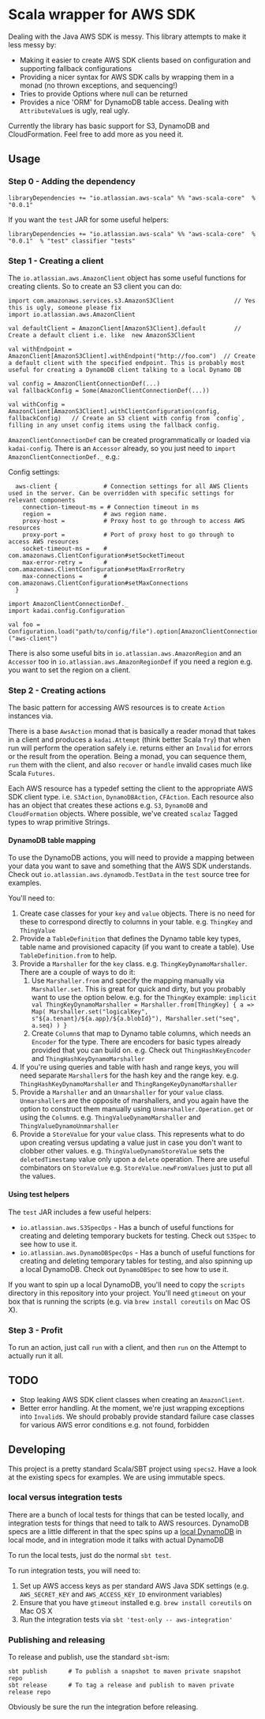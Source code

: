 # Scala wrapper for AWS SDK

Dealing with the Java AWS SDK is messy. This library attempts to make it less messy by:

 * Making it easier to create AWS SDK clients based on configuration and supporting fallback configurations
 * Providing a nicer syntax for AWS SDK calls by wrapping them in a monad (no thrown exceptions, and sequencing!)
 * Tries to provide Options where null can be returned
 * Provides a nice 'ORM' for DynamoDB table access. Dealing with `AttributeValue`s is ugly, real ugly.

Currently the library has basic support for S3, DynamoDB and CloudFormation. Feel free to add more as you need it.

## Usage

### Step 0 - Adding the dependency

    libraryDependencies += "io.atlassian.aws-scala" %% "aws-scala-core"  % "0.0.1"
    
   If you want the `test` JAR for some useful helpers:
    
    libraryDependencies += "io.atlassian.aws-scala" %% "aws-scala-core"  % "0.0.1"  % "test" classifier "tests"
   
### Step 1 - Creating a client

The `io.atlassian.aws.AmazonClient` object has some useful functions for creating clients. So to create an S3 client you can do:

    import com.amazonaws.services.s3.AmazonS3Client                 // Yes this is ugly, someone please fix
    import io.atlassian.aws.AmazonClient
    
    val defaultClient = AmazonClient[AmazonS3Client].default        // Create a default client i.e. like  new AmazonS3Client
    
    val withEndpoint = AmazonClient[AmazonS3Client].withEndpoint("http://foo.com")  // Create a default client with the specified endpoint. This is probably most useful for creating a DynamoDB client talking to a local Dynamo DB
    
    val config = AmazonClientConnectionDef(...)
    val fallbackConfig = Some(AmazonClientConnectionDef(...))
    
    val withConfig = AmazonClient[AmazonS3Client].withClientConfiguration(config, fallbackConfig)   // Create an S3 client with config from `config`, filling in any unset config items using the fallback config. 

`AmazonClientConnectionDef` can be created programmatically or loaded via `kadai-config`. There is an `Accessor` already, so you just need to `import AmazonClientConnectionDef._` e.g.:

Config settings:

      aws-client {             # Connection settings for all AWS Clients used in the server. Can be overridden with specific settings for relevant components
        connection-timeout-ms = # Connection timeout in ms
        region =               # aws region name.
        proxy-host =           # Proxy host to go through to access AWS resources
        proxy-port =           # Port of proxy host to go through to access AWS resources
        socket-timeout-ms =    # com.amazonaws.ClientConfiguration#setSocketTimeout
        max-error-retry =      # com.amazonaws.ClientConfiguration#setMaxErrorRetry
        max-connections =      # com.amazonaws.ClientConfiguration#setMaxConnections
      }

    import AmazonClientConnectionDef._
    import kadai.config.Configuration
    
    val foo = Configuration.load("path/to/config/file").option[AmazonClientConnectionDef]("aws-client")
    
    
There is also some useful bits in `io.atlassian.aws.AmazonRegion` and an `Accessor` too in `io.atlassian.aws.AmazonRegionDef` if you need a region e.g. you want to set the region on a client.

### Step 2 - Creating actions

The basic pattern for accessing AWS resources is to create `Action` instances via.

There is a base `AwsAction` monad that is basically a reader monad that takes in a client and produces a `kadai.Attempt` (think better Scala `Try`) that when run will perform the operation safely i.e. returns either an `Invalid` for errors or the result from the operation.
Being a monad, you can sequence them, `run` them with the client, and also `recover` or `handle` invalid cases much like Scala `Futures`. 

Each AWS resource has a typedef setting the client to the appropriate AWS SDK client type. i.e. `S3Action`, `DynamoDBAction`, `CFAction`.
Each resource also has an object that creates these actions e.g. `S3`, `DynamoDB` and `CloudFormation` objects. Where possible, we've created `scalaz` Tagged types to wrap primitive Strings.

#### DynamoDB table mapping

To use the DynamoDB actions, you will need to provide a mapping between your data you want to save and something that the AWS SDK understands.
Check out `io.atlassian.aws.dynamodb.TestData` in the `test` source tree for examples.

You'll need to:

   1. Create case classes for your `key` and `value` objects. There is no need for these to correspond directly to columns in your table. e.g. `ThingKey` and `ThingValue`   
   2. Provide a `TableDefinition` that defines the Dynamo table key types, table name and provisioned capacity (if you want to create a table). Use `TableDefinition.from` to help.
   3. Provide a `Marshaller` for the `key` class. e.g. `ThingKeyDynamoMarshaller`. There are a couple of ways to do it:
         1. Use `Marshaller.from` and specify the mapping manually via `Marshaller.set`. This is great for quick and dirty, but you probably want to use the option below. e.g. for the `ThingKey` example:
              `implicit val ThingKeyDynamoMarshaller =
                 Marshaller.from[ThingKey] { a =>
                   Map(
                     Marshaller.set("logicalKey", s"${a.tenant}/${a.app}/${a.blobId}"),
                     Marshaller.set("seq", a.seq)
                   )
                 }`
         2. Create `Column`s that map to Dynamo table columns, which needs an `Encoder` for the type. There are encoders for basic types already provided that you can build on. e.g. Check out `ThingHashKeyEncoder` and `ThingHashKeyDynamoMarshaller`
   4. If you're using queries and table with hash and range keys, you will need separate `Marshaller`s for the hash key and the range key. e.g. `ThingHashKeyDynamoMarshaller` and `ThingRangeKeyDynamoMarshaller`
   5. Provide a `Marshaller` and an `Unmarshaller` for your `value` class. `Unmarshaller`s are the opposite of marshallers, and you again have the option to construct them manually
      using `Unmarshaller.Operation.get` or using the `Column`s. e.g. `ThingValueDynamoMarshaller` and `ThingValueDynamoUnmarshaller`
   6. Provide a `StoreValue` for your `value` class. This represents what to do upon creating versus updating a value just in case you don't want
      to clobber other values. e.g. `ThingValueDynamoStoreValue` sets the `deletedTimestamp` value only upon a `delete` operation.
      There are useful combinators on `StoreValue` e.g. `StoreValue.newFromValues` just to put all the values.

#### Using test helpers

The `test` JAR includes a few useful helpers:

   * `io.atlassian.aws.S3SpecOps` - Has a bunch of useful functions for creating and deleting temporary buckets for testing. Check out `S3Spec` to see how to use it.
   * `io.atlassian.aws.DynamoDBSpecOps` - Has a bunch of useful functions for creating and deleting temporary tables for testing, and also spinning up a local DynamoDB. Check out `DynamoDBSpec` to see how to use it.
   
If you want to spin up a local DynamoDB, you'll need to copy the `scripts` directory in this repository into your project. You'll need `gtimeout` on your box that is running the scripts (e.g. via `brew install coreutils` on Mac OS X).

### Step 3 - Profit

To run an action, just call `run` with a client, and then `run` on the Attempt to actually run it all. 

## TODO

  * Stop leaking AWS SDK client classes when creating an `AmazonClient`.
  * Better error handling. At the moment, we're just wrapping exceptions into `Invalid`s. We should probably provide standard failure case classes for various AWS error conditions e.g. not found, forbidden

## Developing

This project is a pretty standard Scala/SBT project using `specs2`. Have a look at the existing specs for examples. We are using immutable specs.

### local versus integration tests

There are a bunch of local tests for things that can be tested locally, and integration tests for things that need to talk to AWS resources.
DynamoDB specs are a little different in that the spec spins up a [local DynamoDB](http://docs.aws.amazon.com/amazondynamodb/latest/developerguide/Tools.DynamoDBLocal.html)
in local mode, and in integration mode it talks with actual DynamoDB

To run the local tests, just do the normal `sbt test`.

To run integration tests, you will need to:

  1. Set up AWS access keys as per standard AWS Java SDK settings (e.g. `AWS_SECRET_KEY` and `AWS_ACCESS_KEY_ID` environment variables)
  2. Ensure that you have `gtimeout` installed e.g. `brew install coreutils` on Mac OS X
  3. Run the integration tests via `sbt 'test-only -- aws-integration'`
  

### Publishing and releasing

To release and publish, use the standard `sbt`-ism:

    sbt publish      # To publish a snapshot to maven private snapshot repo
    sbt release      # To tag a release and publish to maven private release repo
    
Obviously be sure the run the integration before releasing.